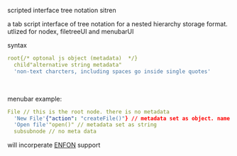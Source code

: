 scripted interface tree notation sitren


a tab script interface of tree notation for a nested hierarchy storage format. utlized for nodex, filetreeUI and menubarUI
<br>

syntax
```yaml
root{/* optonal js object (metadata)  */}
  child"alternative string metadata"
  'non-text charcters, including spaces go inside single quotes'
```
<br>

menubar example:
```yaml
File // this is the root node. there is no metadata
  'New File'{"action": "createFile()"} // metadata set as object. name is inside of single quotes because there is a space
  'Open file'"open()" // metadata set as string
  subsubnode // no meta data 

```
will incorperate [ENFON](https://github.com/kachbit/ENFON) support
